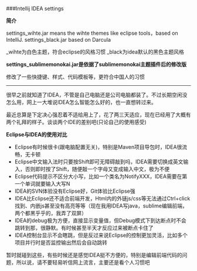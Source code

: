 ###Intellij IDEA settings

**简介**

settings_wihte.jar means the wihte themes like eclipse tools，based on IntelliJ.
settings_black.jar based on Darcula

_wihte为白色主题，符合eclipse的风格习惯
_black为idea默认的黑色主题风格


**settings_sublimemonokai.jar是依据了sublimemonokai主题插件后的修改版**

修改了一些快捷键、样式、代码模板等，更符合中国人的习惯


--------------


很早之前就知道了IDEA，不管是自己电脑还是公司电脑都装了。不过长期空闲没怎么用，网上一大堆说IDEA怎么智能怎么好的，也一直想转过来。

最近总算是下定决心强忍着不适给用上了，花了两三天适应，现在已经用了大概有两个礼拜的样子。谈谈两个IDE的差别吧(只论自己的使用感受)

**Eclipse与IDEA的使用对比**

* Eclipse有时候很卡(跟电脑配置无关)，特别是Maven项目导包时，IDEA很流畅，无卡顿
* Eclipse中文输入法时只要按Shift即可无障碍敲到吗，IDEA需要切换成英文输入，否则即时按了Shift，随便敲一个字母又变成输入中文，极为不便
* Eclipse代码提示不区分大小写，比如一个类名为NotifyXXX，IDEA需要在第一个单词就要输入大写N
* IDEA的SVN体验没有Eclipse好，Git体验比Eclipse强
* IDEA比Eclipse还不适合前端开发，Html内的外链js/css等无法通过Ctrl+click找到、内嵌js甚至没有高亮等等（现在我用IDEA写java，sublime编辑前端，两个都黑乎乎的，我弄了双屏）
* IDEA的debug极为方便，直接显示变量值，但Debug模式下到达断点时不会跳转到那，很静默。有时候甚至半天才反应过来被断点卡住了
* IDEA控制台显示不会瞎跳，但是反过来说Eclipse的控制更加灵活，比如多个项目并行时是否监控输出然后会自动跳转


暂时就碰到这些，有些时候还是感觉IDEA挺不方便的，特别是编辑前端代码的问题，所以说，请不要轻易听信网上流言，主要还是看个人习惯吧